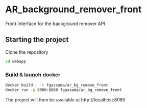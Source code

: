 # AR_background_remover_front

Front Interface for the background remover API

## Starting the project

Clone the repository

```bash
cd webapp
```

### Build & launch docker

```bash
docker build . -t fgassama/ar_bg_remove_front
docker run -p 8080:8080 fgassama/ar_bg_remove_front
```

The project will then be available at http://localhost:8080
